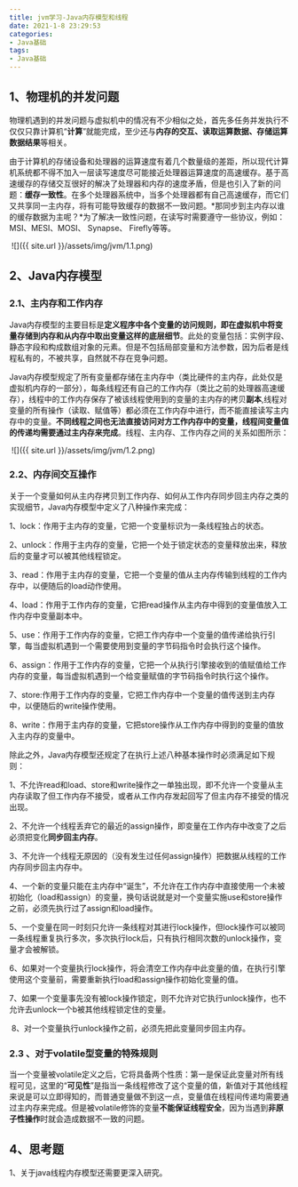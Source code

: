 ```yaml
---
title: jvm学习-Java内存模型和线程
date: 2021-1-8 23:29:53
categories:
- Java基础
tags:
- Java基础
---
```


## 1、物理机的并发问题

​       物理机遇到的并发问题与虚拟机中的情况有不少相似之处，首先多任务并发执行不仅仅只靠计算机“**计算**”就能完成，至少还与**内存的交互、读取运算数据、存储运算数据结果**等相关。

​     由于计算机的存储设备和处理器的运算速度有着几个数量级的差距，所以现代计算机系统都不得不加入一层读写速度尽可能接近处理器运算速度的高速缓存。基于高速缓存的存储交互很好的解决了处理器和内存的速度矛盾，但是也引入了新的问题：**缓存一致性**。在多个处理器系统中，当多个处理器都有自己高速缓存，而它们又共享同一主内存，将有可能导致缓存的数据不一致问题。*那同步到主内存以谁的缓存数据为主呢？*为了解决一致性问题，在读写时需要遵守一些协议，例如：MSI、MESI、MOSI、 Synapse、 Firefly等等。

​     ![]({{ site.url }}/assets/img/jvm/1.1.png)


## 2、Java内存模型

###    2.1、主内存和工作内存

​      Java内存模型的主要目标是**定义程序中各个变量的访问规则，即在虚拟机中将变量存储到内存和从内存中取出变量这样的底层细节**。此处的变量包括：实例字段、静态字段和构成数组对象的元素。但是不包括局部变量和方法参数，因为后者是线程私有的，不被共享，自然就不存在竞争问题。

​     Java内存模型规定了所有变量都存储在主内存中（类比硬件的主内存，此处仅是虚拟机内存的一部分），每条线程还有自己的工作内存（类比之前的处理器高速缓存），线程中的工作内存保存了被该线程使用到的变量的主内存的拷贝**副本**,线程对变量的所有操作（读取、赋值等）都必须在工作内存中进行，而不能直接读写主内存中的变量。**不同线程之间也无法直接访问对方工作内存中的变量，线程间变量值的传递均需要通过主内存来完成**。线程、主内存、工作内存之间的关系如图所示：

​    ![]({{ site.url }}/assets/img/jvm/1.2.png)


###    2.2、内存间交互操作

​          关于一个变量如何从主内存拷贝到工作内存、如何从工作内存同步回主内存之类的实现细节，Java内存模型中定义了八种操作来完成：

​       1、lock：作用于主内存的变量，它把一个变量标识为一条线程独占的状态。

​       2、unlock：作用于主内存的变量，它把一个处于锁定状态的变量释放出来，释放后的变量才可以被其他线程锁定。

​       3、read：作用于主内存的变量，它把一个变量的值从主内存传输到线程的工作内存中，以便随后的load动作使用。

​       4、load：作用于工作内存的变量，它把read操作从主内存中得到的变量值放入工作内存中变量副本中。

​       5、use：作用于工作内存的变量，它把工作内存中一个变量的值传递给执行引擎，每当虚拟机遇到一个需要使用到变量的字节码指令时会执行这个操作。

​      6、assign：作用于工作内存的变量，它把一个从执行引擎接收到的值赋值给工作内存的变量，每当虚拟机遇到一个给变量赋值的字节码指令时执行这个操作。

​      7、store:作用于工作内存的变量，它把工作内存中一个变量的值传送到主内存中，以便随后的write操作使用。

​      8、write：作用于主内存的变量，它把store操作从工作内存中得到的变量的值放入主内存的变量中。

   除此之外，Java内存模型还规定了在执行上述八种基本操作时必须满足如下规则：

​         1、不允许read和load、store和write操作之一单独出现，即不允许一个变量从主内存读取了但工作内存不接受，或者从工作内存发起回写了但主内存不接受的情况出现。

​         2、不允许一个线程丢弃它的最近的assign操作，即变量在工作内存中改变了之后必须把变化**同步回主内存**。

​         3、不允许一个线程无原因的（没有发生过任何assign操作）把数据从线程的工作内存同步回主内存中。

​         4、一个新的变量只能在主内存中“诞生”，不允许在工作内存中直接使用一个未被初始化（load和assign）的变量，换句话说就是对一个变量实施use和store操作之前，必须先执行过了assign和load操作。

​         5、一个变量在同一时刻只允许一条线程对其进行lock操作，但lock操作可以被同一条线程重复执行多次，多次执行lock后，只有执行相同次数的unlock操作，变量才会被解锁。

​         6、如果对一个变量执行lock操作，将会清空工作内存中此变量的值，在执行引擎使用这个变量前，需要重新执行load和assign操作初始化变量的值。

​         7、如果一个变量事先没有被lock操作锁定，则不允许对它执行unlock操作，也不允许去unlock一个b被其他线程锁定住的变量。

​          8、对一个变量执行unlock操作之前，必须先把此变量同步回主内存。

### 2.3 、对于volatile型变量的特殊规则

​      当一个变量被volatile定义之后，它将具备两个性质：第一是保证此变量对所有线程可见，这里的“**可见性**”是指当一条线程修改了这个变量的值，新值对于其他线程来说是可以立即得知的，而普通变量做不到这一点，变量值在线程间传递均需要通过主内存来完成。但是被volatile修饰的变量**不能保证线程安全**，因为当遇到**非原子性操作**时就会造成数据不一致的问题。



## 4、思考题

1、关于java线程内存模型还需要更深入研究。



​     

